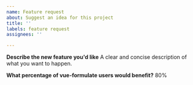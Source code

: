 ```yaml
---
name: Feature request
about: Suggest an idea for this project
title: ''
labels: feature request
assignees: ''

---
```


**Describe the new feature you'd like**
A clear and concise description of what you want to happen.

**What percentage of vue-formulate users would benefit?**
80%
